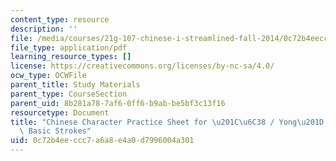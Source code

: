 ```yaml
---
content_type: resource
description: ''
file: /media/courses/21g-107-chinese-i-streamlined-fall-2014/0c72b4eeccc7a6a8e4a0d7996004a301_MIT21G_107F14_Yong.pdf
file_type: application/pdf
learning_resource_types: []
license: https://creativecommons.org/licenses/by-nc-sa/4.0/
ocw_type: OCWFile
parent_title: Study Materials
parent_type: CourseSection
parent_uid: 8b281a78-7af6-0ff6-b9ab-be5bf3c13f16
resourcetype: Document
title: "Chinese Character Practice Sheet for \u201C\u6C38 / Yong\u201D and the Eight\
  \ Basic Strokes"
uid: 0c72b4ee-ccc7-a6a8-e4a0-d7996004a301
---
```

